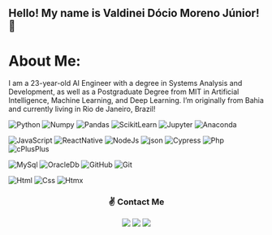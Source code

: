 ## Hello! My name is Valdinei Dócio Moreno Júnior! 👋

# About Me:
I am a 23-year-old AI Engineer with a degree in Systems Analysis and Development, as well as a Postgraduate Degree from MIT in Artificial Intelligence, Machine Learning, and Deep Learning. I’m originally from Bahia and currently living in Rio de Janeiro, Brazil!

![Python](https://img.shields.io/badge/Python-FFD43B?style=for-the-badge&logo=python&logoColor=blue) ![Numpy](https://img.shields.io/badge/Numpy-777BB4?style=for-the-badge&logo=numpy&logoColor=white) ![Pandas](https://img.shields.io/badge/Pandas-2C2D72?style=for-the-badge&logo=pandas&logoColor=white) ![ScikitLearn](https://img.shields.io/badge/scikit_learn-F7931E?style=for-the-badge&logo=scikit-learn&logoColor=white) ![Jupyter](https://img.shields.io/badge/Jupyter-F37626.svg?&style=for-the-badge&logo=Jupyter&logoColor=white) ![Anaconda](https://img.shields.io/badge/conda-342B029.svg?&style=for-the-badge&logo=anaconda&logoColor=white) 

![JavaScript](https://img.shields.io/badge/JavaScript-323330?style=for-the-badge&logo=javascript&logoColor=F7DF1E) ![ReactNative](https://img.shields.io/badge/React_Native-20232A?style=for-the-badge&logo=react&logoColor=61DAFB) ![NodeJs](https://img.shields.io/badge/Node%20js-339933?style=for-the-badge&logo=nodedotjs&logoColor=white) ![json](https://img.shields.io/badge/json-5E5C5C?style=for-the-badge&logo=json&logoColor=white)  ![Cypress](https://img.shields.io/badge/Cypress-17202C?style=for-the-badge&logo=cypress&logoColor=white) ![Php](https://img.shields.io/badge/PHP-777BB4?style=for-the-badge&logo=php&logoColor=white) ![cPlusPlus](https://img.shields.io/badge/C%2B%2B-00599C?style=for-the-badge&logo=c%2B%2B&logoColor=white) 

![MySql](https://img.shields.io/badge/MySQL-005C84?style=for-the-badge&logo=mysql&logoColor=white) ![OracleDb](https://img.shields.io/badge/PLSQL-F80000?style=for-the-badge&logo=oracle&logoColor=black) ![GitHub](https://img.shields.io/badge/GitHub-100000?style=for-the-badge&logo=github&logoColor=white) ![Git](https://img.shields.io/badge/GIT-E44C30?style=for-the-badge&logo=git&logoColor=white)

![Html](https://img.shields.io/badge/HTML5-E34F26?style=for-the-badge&logo=html5&logoColor=white) ![Css](https://img.shields.io/badge/CSS3-1572B6?style=for-the-badge&logo=css3&logoColor=white) ![Htmx](https://img.shields.io/badge/%3C/%3E%20htmx-3D72D7?style=for-the-badge&logo=mysl&logoColor=white) 


<h3 align="center">✌️ Contact Me</h3>

<p align="center">
  <a href="https://www.linkedin.com/in/valdinei-docio/"><img src="https://img.shields.io/badge/-valdineidocio-0077B5?style=for-the-badge&logo=Linkedin&logoColor=white"/></a>
  <a href="mailto:juniordociomilos@gmail.com"><img src="https://img.shields.io/badge/-juniordociomilos@gmail.com-D14836?style=for-the-badge&logo=Gmail&logoColor=white"/></a>
  <a href="https://www.instagram.com/juniordocio/"><img src="https://img.shields.io/badge/-@juniordocio-E4405F?style=for-the-badge&logo=Instagram&logoColor=white"/></a>
</p><br>
